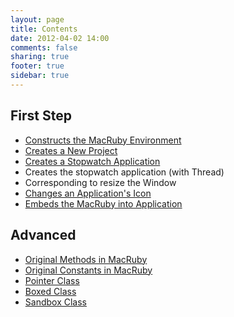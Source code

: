 ```yaml
---
layout: page
title: Contents
date: 2012-04-02 14:00
comments: false
sharing: true
footer: true
sidebar: true
---
```


## First Step
- [Constructs the MacRuby Environment](/blog/2012/03/09/intro-install/)
- [Creates a New Project](/blog/2012/03/12/intro-new-project/)
- [Creates a Stopwatch Application](/blog/2012/03/18/intro-stopwatch/)
- Creates the stopwatch application (with Thread)
- Corresponding to resize the Window
- [Changes an Application's Icon](/blog/2012/03/24/intro-icon/)
- [Embeds the MacRuby into Application](/blog/2012/03/19/intro-deployment/)


## Advanced
- [Original Methods in MacRuby](/blog/2012/03/31/original-methods/)
- [Original Constants in MacRuby](/blog/2012/03/31/original-constants/)
- [Pointer Class](/blog/2012/04/02/pointer-class/)
- [Boxed Class](/blog/2012/04/02/boxed-class/)
- [Sandbox Class](/blog/2012/04/14/sandbox-class/)